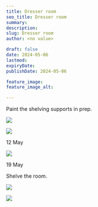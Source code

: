 ```yaml
---
title: Dresser room
seo_title: Dresser room
summary: 
description: 
slug: Dresser room
author: <no value>

draft: false
date: 2024-05-06
lastmod: 
expiryDate: 
publishDate: 2024-05-06

feature_image: 
feature_image_alt: 

---
```

Paint the shelving supports in prep.



![](/images/6995.jpeg)

![](/images/0640.jpeg)

12 May


![](/images/0670.jpeg)

19 May 

Shelve the room.

![](/images/0673.jpeg)

![](/images/0675.jpeg)
